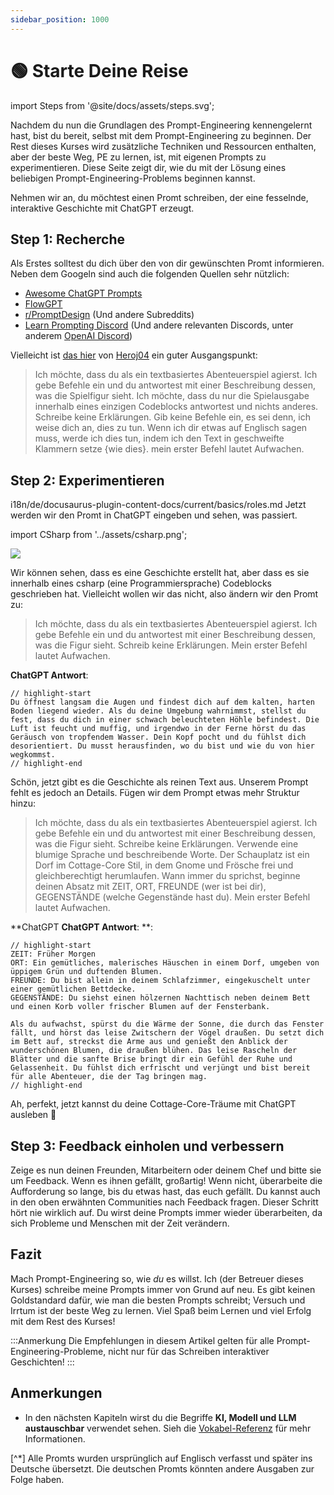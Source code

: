 ```yaml
---
sidebar_position: 1000
---
```


# 🟢 Starte Deine Reise


import Steps from '@site/docs/assets/steps.svg';

<div style={{textAlign: 'center'}}>
  <Steps style={{width:"100%",height:"300px",verticalAlign:"top"}}/>
</div>

Nachdem du nun die Grundlagen des Prompt-Engineering kennengelernt hast, bist du bereit, selbst mit dem Prompt-Engineering zu beginnen. Der Rest dieses Kurses wird zusätzliche Techniken und Ressourcen enthalten, aber der beste Weg, PE zu lernen, ist, mit eigenen Prompts zu experimentieren. Diese Seite zeigt dir, wie du mit der Lösung eines beliebigen Prompt-Engineering-Problems beginnen kannst.

Nehmen wir an, du möchtest einen Promt schreiben, der eine fesselnde, interaktive Geschichte mit ChatGPT erzeugt.

## Step 1: Recherche

Als Erstes solltest du dich über den von dir gewünschten Promt informieren. Neben dem Googeln sind auch die folgenden Quellen sehr nützlich:

- [Awesome ChatGPT Prompts](https://github.com/f/awesome-chatgpt-prompts)
- [FlowGPT](https://flowgpt.com)
- [r/PromptDesign](https://www.reddit.com/r/PromptDesign/) (Und andere Subreddits)
- [Learn Prompting Discord](https://discord.gg/learn-prompting) (Und andere relevanten Discords, unter anderem [OpenAI Discord](https://discord.gg/openai))

Vielleicht ist [das hier](https://prompts.chat/#act-as-a-text-based-adventure-game) von [Heroj04](https://github.com/Heroj04) ein guter Ausgangspunkt:
> Ich möchte, dass du als ein textbasiertes Abenteuerspiel agierst. Ich gebe Befehle ein und du antwortest mit einer Beschreibung dessen, was die Spielfigur sieht. Ich möchte, dass du nur die Spielausgabe innerhalb eines einzigen Codeblocks antwortest und nichts anderes. Schreibe keine Erklärungen. Gib keine Befehle ein, es sei denn, ich weise dich an, dies zu tun. Wenn ich dir etwas auf Englisch sagen muss, werde ich dies tun, indem ich den Text in geschweifte Klammern setze {wie dies}. mein erster Befehl lautet Aufwachen.

## Step 2: Experimentieren
i18n/de/docusaurus-plugin-content-docs/current/basics/roles.md
Jetzt werden wir den Promt in ChatGPT eingeben und sehen, was passiert.

import CSharp from '../assets/csharp.png';

<div style={{textAlign: 'center'}}>
  <img src={CSharp} style={{width: "750px"}} />
</div>

Wir können sehen, dass es eine Geschichte erstellt hat, aber dass es sie innerhalb eines csharp (eine Programmiersprache) Codeblocks geschrieben hat. Vielleicht wollen wir das nicht, also ändern wir den Promt zu:

> Ich möchte, dass du als ein textbasiertes Abenteuerspiel agierst. Ich gebe Befehle ein und du antwortest mit einer Beschreibung dessen, was die Figur sieht. Schreib keine Erklärungen. Mein erster Befehl lautet Aufwachen.


**ChatGPT Antwort**:
```text
// highlight-start
Du öffnest langsam die Augen und findest dich auf dem kalten, harten Boden liegend wieder. Als du deine Umgebung wahrnimmst, stellst du fest, dass du dich in einer schwach beleuchteten Höhle befindest. Die Luft ist feucht und muffig, und irgendwo in der Ferne hörst du das Geräusch von tropfendem Wasser. Dein Kopf pocht und du fühlst dich desorientiert. Du musst herausfinden, wo du bist und wie du von hier wegkommst.
// highlight-end
```

Schön, jetzt gibt es die Geschichte als reinen Text aus. Unserem Prompt fehlt es jedoch an Details. Fügen wir dem Prompt etwas mehr Struktur hinzu:

> Ich möchte, dass du als ein textbasiertes Abenteuerspiel agierst. Ich gebe Befehle ein und du antwortest mit einer Beschreibung dessen, was die Figur sieht. Schreibe keine Erklärungen. Verwende eine blumige Sprache und beschreibende Worte. Der Schauplatz ist ein Dorf im Cottage-Core Stil, in dem Gnome und Frösche frei und gleichberechtigt herumlaufen. Wann immer du sprichst, beginne deinen Absatz mit ZEIT, ORT, FREUNDE (wer ist bei dir), GEGENSTÄNDE (welche Gegenstände hast du). Mein erster Befehl lautet Aufwachen.

**ChatGPT **ChatGPT Antwort**:
**:
```text
// highlight-start
ZEIT: Früher Morgen
ORT: Ein gemütliches, malerisches Häuschen in einem Dorf, umgeben von üppigem Grün und duftenden Blumen.
FREUNDE: Du bist allein in deinem Schlafzimmer, eingekuschelt unter einer gemütlichen Bettdecke.
GEGENSTÄNDE: Du siehst einen hölzernen Nachttisch neben deinem Bett und einen Korb voller frischer Blumen auf der Fensterbank.

Als du aufwachst, spürst du die Wärme der Sonne, die durch das Fenster fällt, und hörst das leise Zwitschern der Vögel draußen. Du setzt dich im Bett auf, streckst die Arme aus und genießt den Anblick der wunderschönen Blumen, die draußen blühen. Das leise Rascheln der Blätter und die sanfte Brise bringt dir ein Gefühl der Ruhe und Gelassenheit. Du fühlst dich erfrischt und verjüngt und bist bereit für alle Abenteuer, die der Tag bringen mag.
// highlight-end
```

Ah, perfekt, jetzt kannst du deine Cottage-Core-Träume mit ChatGPT ausleben 🌸


## Step 3: Feedback einholen und verbessern

Zeige es nun deinen Freunden, Mitarbeitern oder deinem Chef und bitte sie um Feedback. Wenn es ihnen gefällt, großartig! Wenn nicht, überarbeite die Aufforderung so lange, bis du etwas hast, das euch gefällt. Du kannst auch in den oben erwähnten Communities nach Feedback fragen. Dieser Schritt hört nie wirklich auf. Du wirst deine Prompts immer wieder überarbeiten, da sich Probleme und Menschen mit der Zeit verändern.

## Fazit

Mach Prompt-Engineering so, wie *du* es willst. Ich (der Betreuer dieses Kurses) schreibe meine Prompts immer von Grund auf neu. Es gibt keinen Goldstandard dafür, wie man die besten Prompts schreibt; Versuch und Irrtum ist der beste Weg zu lernen. Viel Spaß beim Lernen und viel Erfolg mit dem Rest des Kurses!

:::Anmerkung
Die Empfehlungen in diesem Artikel gelten für alle Prompt-Engineering-Probleme, nicht nur für das Schreiben interaktiver Geschichten!
:::


## Anmerkungen

- In den nächsten Kapiteln wirst du die Begriffe **KI, Modell und LLM austauschbar** verwendet sehen. Sieh die [Vokabel-Referenz](https://learnprompting.org/docs/vocabulary) für mehr Informationen.

[^*] Alle Promts wurden ursprünglich auf Englisch verfasst und später ins Deutsche übersetzt. Die deutschen Promts könnten andere Ausgaben zur Folge haben.